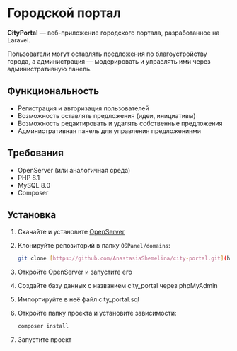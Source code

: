# Городской портал

**CityPortal** — веб-приложение городского портала, разработанное на Laravel. 

Пользователи могут оставлять предложения по благоустройству города, а администрация — модерировать и управлять ими через административную панель.

## Функциональность

- Регистрация и авторизация пользователей
- Возможность оставлять предложения (идеи, инициативы)
- Возможность редактировать и удалять собственные предложения
- Административная панель для управления предложениями

## Требования

- OpenServer (или аналогичная среда)
- PHP 8.1
- MySQL 8.0
- Composer

## Установка

1. Скачайте и установите [OpenServer](https://ospanel.io)

2. Клонируйте репозиторий в папку `OSPanel/domains`:
   ```bash
   git clone [https://github.com/AnastasiaShemelina/city-portal.git](https://github.com/AnastasiaShemelina/city-portal.git)

3. Откройте OpenServer и запустите его

4. Создайте базу данных с названием city_portal через phpMyAdmin

5. Импортируйте в неё файл city_portal.sql

6. Откройте папку проекта и установите зависимости:
   ```bash
   composer install

7. Запустите проект
